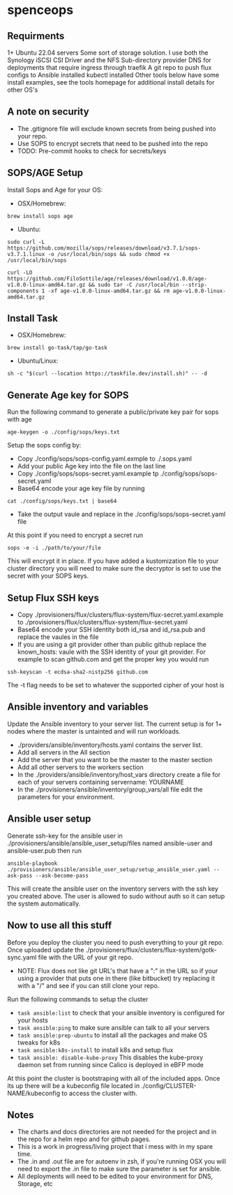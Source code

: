 # spenceops

## Requirments
1+ Ubuntu 22.04 servers
Some sort of storage solution. I use both the Synology iSCSI CSI Driver and the NFS Sub-directory provider
DNS for deployments that require ingress through traefik
A git repo to push flux configs to
Ansible installed
kubectl installed
Other tools below have some install examples, see the tools homepage for additional install details for other OS's

## A note on security
* The .gitignore file will exclude known secrets from being pushed into your repo.
* Use SOPS to encrypt secrets that need to be pushed into the repo
* TODO: Pre-commit hooks to check for secrets/keys

## SOPS/AGE Setup

Install Sops and Age for your OS:

* OSX/Homebrew:
```
brew install sops age
```

* Ubuntu:
```
sudo curl -L https://github.com/mozilla/sops/releases/download/v3.7.1/sops-v3.7.1.linux -o /usr/local/bin/sops && sudo chmod +x /usr/local/bin/sops

curl -LO https://github.com/FiloSottile/age/releases/download/v1.0.0/age-v1.0.0-linux-amd64.tar.gz && sudo tar -C /usr/local/bin --strip-components 1 -xf age-v1.0.0-linux-amd64.tar.gz && rm age-v1.0.0-linux-amd64.tar.gz
```

## Install Task

* OSX/Homebrew:
```
brew install go-task/tap/go-task
```

* Ubuntu/Linux:
```
sh -c "$(curl --location https://taskfile.dev/install.sh)" -- -d
```

## Generate Age key for SOPS
Run the following command to generate a public/private key pair for sops with age
```
age-keygen -o ./config/sops/keys.txt
```

Setup the sops config by:

* Copy ./config/sops/sops-config.yaml.exmple to ./.sops.yaml
* Add your public Age key into the file on the last line <YOUR PUBLIC AGE KEY>
* Copy ./config/sops/sops-secret.yaml.example tp ./config/sops/sops-secret.yaml
* Base64 encode your age key file by running
```
cat ./config/sops/keys.txt | base64
```
* Take the output vaule and replace <YOUR keys.txt BASE64 VAULE> in the ./config/sops/sops-secret.yaml file

At this point if you need to encrypt a secret run
```
sops -e -i ./path/to/your/file
```
This will encrypt it in place. If you have added a kustomization file to your cluster directory you will need to make sure the decryptor is set to use the secret with your SOPS keys.
  
## Setup Flux SSH keys
* Copy ./provisioners/flux/clusters/flux-system/flux-secret.yaml.example to ./provisioners/flux/clusters/flux-system/flux-secret.yaml
* Base64 encode your SSH identity both id_rsa and id_rsa.pub and replace the vaules in the file
* If you are using a git provider other than public github replace the known_hosts: vaule with the SSH identity of your git provider. For example to scan github.com and get the proper key you would run
```
ssh-keyscan -t ecdsa-sha2-nistp256 github.com
```
The -t flag needs to be set to whatever the supported cipher of your host is

## Ansible inventory and variables
Update the Ansible inventory to your server list. The current setup is for 1+ nodes where the master is untainted and will run workloads.
* ./providers/ansible/inventory/hosts.yaml contains the server list.
* Add all servers in the All section
* Add the server that you want to be the master to the master section
* Add all other servers to the workers section
* In the ./providers/ansible/inventory/host_vars directory create a file for each of your servers containing servername: YOURNAME
* In the ./provisioners/ansible/inventory/group_vars/all file edit the parameters for your environment.

## Ansible user setup
Generate ssh-key for the ansible user in ./provisioners/ansible/ansible_user_setup/files named ansible-user and ansible-user.pub then run

```
ansible-playbook ./provisioners/ansible/ansible_user_setup/setup_ansible_user.yaml --ask-pass --ask-become-pass
``` 

This will create the ansible user on the inventory servers with the ssh key you created above. The user is allowed to sudo without auth so it can setup the system automatically. 


## Now to use all this stuff
Before you deploy the cluster you need to push everything to your git repo. Once uploaded update the ./provisioners/flux/clusters/flux-system/gotk-sync.yaml file with the URL of your git repo.
* NOTE: Flux does not like git URL's that have a ":" in the URL so if your using a provider that puts one in there (like bitbucket) try replacing it with a "/" and see if you can still clone your repo.

Run the following commands to setup the cluster
* ``` task ansible:list ``` to check that your ansible inventory is configured for your hosts
* ``` task ansible:ping ``` to make sure ansible can talk to all your servers
* ``` task ansible:prep-ubuntu ``` to install all the packages and make OS tweaks for k8s
* ``` task ansible:k8s-install ``` to install k8s and setup flux
* ``` task ansible: disable-kube-proxy ``` This disables the kube-proxy daemon set from running since Calico is deployed in eBFP mode

At this point the cluster is bootstraping with all of the included apps. Once its up there will be a kubeconfig file located in ./config/CLUSTER-NAME/kubeconfig to access the cluster with.

## Notes
* The charts and docs directories are not needed for the project and in the repo for a helm repo and for github pages.
* This is a work in progress/living project that i mess with in my spare time.
* The .in and .out file are for autoenv in zsh, if you're running OSX you will need to export the .in file to make sure the parameter is set for ansible.
* All deployments will need to be edited to your environment for DNS, Storage, etc